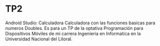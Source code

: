 # TP2
 Android Studio: Calculadora
 Calculadora con las funciones basicas para numeros Doubles.
 Es para un TP de la optativa Programación para Dispositivos Móviles de mi carrera Ingenieria en Informatica en la Universidad Nacional del Litoral.
